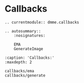 # Callbacks

```{eval-rst}
.. currentmodule:: dmme.callbacks

.. autosummary::
    :nosignatures:

    EMA
    GenerateImage
```

```{toctree}
:caption: 'Callbacks:'
:maxdepth: 2

callbacks/ema
callbacks/generate
```
